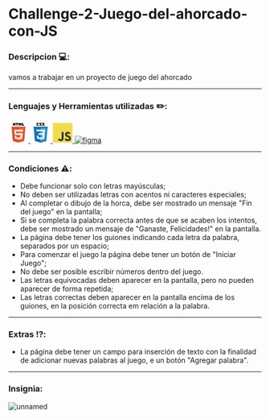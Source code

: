 # Challenge-2-Juego-del-ahorcado-con-JS

### Descripcion :computer::

vamos a trabajar en un proyecto de juego del ahorcado

<hr>

### Lenguajes y Herramientas utilizadas :pencil2::

<p align="left"> <a href="https://www.w3.org/html/" target="_blank" rel="noreferrer"> <img src="https://raw.githubusercontent.com/devicons/devicon/master/icons/html5/html5-original-wordmark.svg" alt="html5" width="40" height="40"/> </a><a href="https://www.w3schools.com/css/" target="_blank" rel="noreferrer"> <img src="https://raw.githubusercontent.com/devicons/devicon/master/icons/css3/css3-original-wordmark.svg" alt="css3" width="40" height="40"/> </a><a href="https://developer.mozilla.org/en-US/docs/Web/JavaScript" target="_blank" rel="noreferrer"> <img src="https://raw.githubusercontent.com/devicons/devicon/master/icons/javascript/javascript-original.svg" alt="javascript" width="40" height="40"/> </a><a href="https://www.figma.com/" target="_blank" rel="noreferrer"> <img src="https://www.vectorlogo.zone/logos/figma/figma-icon.svg" alt="figma" width="40" height="40"/> </a></p>

<hr>

### Condiciones :warning::

* Debe funcionar solo con letras mayúsculas;
* No deben ser utilizadas letras con acentos ni caracteres especiales;
* Al completar o dibujo de la horca, debe ser mostrado un mensaje "Fin del juego" en la pantalla;
* Si se completa la palabra correcta antes de que se acaben los intentos, debe ser mostrado un mensaje de "Ganaste, Felicidades!" en la pantalla.
* La página debe tener los guiones indicando cada letra da palabra, separados por un espacio;
* Para comenzar el juego la página debe tener un botón de "Iniciar Juego";
* No debe ser posible escribir números dentro del juego.
* Las letras equivocadas deben aparecer en la pantalla, pero no pueden aparecer de forma repetida;
* Las letras correctas deben aparecer en la pantalla encima de los guiones, en la posición correcta em relación a la palabra.

<hr>

### Extras :interrobang::

* La página debe tener un campo para inserción de texto con la finalidad de adicionar nuevas palabras al juego, e un botón "Agregar palabra".

<hr>

### Insignia:
![unnamed](https://user-images.githubusercontent.com/109299616/192115681-247af857-da0f-4162-91b7-93662df95441.png)
